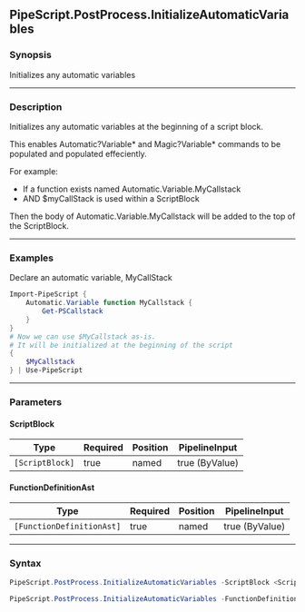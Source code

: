 PipeScript.PostProcess.InitializeAutomaticVariables
---------------------------------------------------

### Synopsis
Initializes any automatic variables

---

### Description

Initializes any automatic variables at the beginning of a script block.

This enables Automatic?Variable* and Magic?Variable* commands to be populated and populated effeciently.

For example:
* If a function exists named Automatic.Variable.MyCallstack
* AND $myCallStack is used within a ScriptBlock

Then the body of Automatic.Variable.MyCallstack will be added to the top of the ScriptBlock.

---

### Examples
Declare an automatic variable, MyCallStack

```PowerShell
Import-PipeScript {
    Automatic.Variable function MyCallstack {
        Get-PSCallstack
    }
}
# Now we can use $MyCallstack as-is.
# It will be initialized at the beginning of the script
{
    $MyCallstack
} | Use-PipeScript
```

---

### Parameters
#### **ScriptBlock**

|Type           |Required|Position|PipelineInput |
|---------------|--------|--------|--------------|
|`[ScriptBlock]`|true    |named   |true (ByValue)|

#### **FunctionDefinitionAst**

|Type                     |Required|Position|PipelineInput |
|-------------------------|--------|--------|--------------|
|`[FunctionDefinitionAst]`|true    |named   |true (ByValue)|

---

### Syntax
```PowerShell
PipeScript.PostProcess.InitializeAutomaticVariables -ScriptBlock <ScriptBlock> [<CommonParameters>]
```
```PowerShell
PipeScript.PostProcess.InitializeAutomaticVariables -FunctionDefinitionAst <FunctionDefinitionAst> [<CommonParameters>]
```
